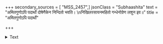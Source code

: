 +++
secondary_sources = [ "MSS_2457",]
jsonClass = "Subhaashita"
text = "अमितगुणोऽपि पदार्थो दोषेणैकेन निन्दितो भवति।  \nनिखिलरसायनमहितो गन्धेनोग्रेण लशुन इव॥"
title = "अमितगुणोऽपि पदार्थो"

+++

<details><summary>Text</summary>

अमितगुणोऽपि पदार्थो दोषेणैकेन निन्दितो भवति।  
निखिलरसायनमहितो गन्धेनोग्रेण लशुन इव॥
</details>
